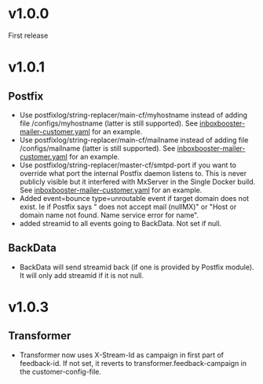 # v1.0.0
First release

# v1.0.1

## Postfix
* Use postfixlog/string-replacer/main-cf/myhostname instead of adding file
  /configs/myhostname (latter is still supported).
  See 
  [inboxbooster-mailer-customer.yaml](inboxbooster-mailer-customer.yaml.example)
  for an example.
* Use postfixlog/string-replacer/main-cf/mailname instead of adding file
  /configs/mailname (latter is still supported).
  See 
  [inboxbooster-mailer-customer.yaml](inboxbooster-mailer-customer.yaml.example)
  for an example.
* Use postfixlog/string-replacer/master-cf/smtpd-port if you want to 
  override what port the internal Postfix daemon listens to. This is
  never publicly visible but it interfered with MxServer in the Single Docker
  build.
  See 
  [inboxbooster-mailer-customer.yaml](inboxbooster-mailer-customer.yaml.example)
  for an example.
* Added event=bounce type=unroutable event if target domain does not exist. Ie if Postfix
  says " does not accept mail (nullMX)" or
  "Host or domain name not found. Name service error for name".
* added streamid to all events going to BackData. Not set if null.

## BackData
* BackData will send streamid back (if one is provided by Postfix module).
  It will only add streamid if it is not null.

# v1.0.3
## Transformer
* Transformer now uses X-Stream-Id as campaign in first part of feedback-id. If not set, 
  it reverts to transformer.feedback-campaign in the customer-config-file.
